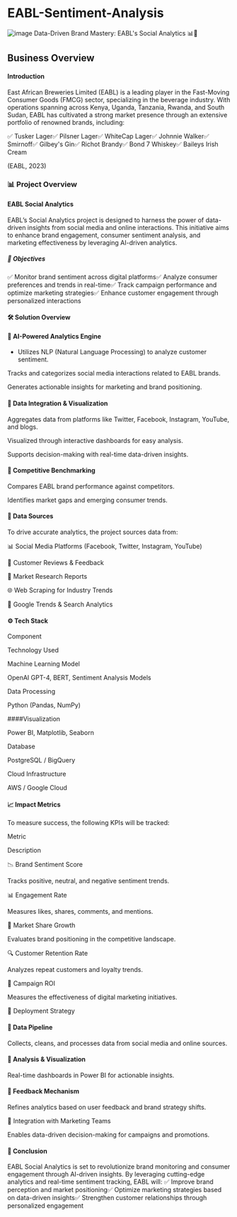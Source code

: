 # EABL-Sentiment-Analysis

![image](https://github.com/user-attachments/assets/5a5a9a5e-c2b3-4e27-9ef0-cdd9b9297e6f)
Data-Driven Brand Mastery: EABL's Social Analytics 📊🍻



## Business Overview

#### Introduction

East African Breweries Limited (EABL) is a leading player in the Fast-Moving Consumer Goods (FMCG) sector, specializing in the beverage industry. With operations spanning across Kenya, Uganda, Tanzania, Rwanda, and South Sudan, EABL has cultivated a strong market presence through an extensive portfolio of renowned brands, including:

✅ Tusker Lager✅ Pilsner Lager✅ WhiteCap Lager✅ Johnnie Walker✅ Smirnoff✅ Gilbey's Gin✅ Richot Brandy✅ Bond 7 Whiskey✅ Baileys Irish Cream

(EABL, 2023)

### 📊 Project Overview

#### EABL Social Analytics

EABL’s Social Analytics project is designed to harness the power of data-driven insights from social media and online interactions. This initiative aims to enhance brand engagement, consumer sentiment analysis, and marketing effectiveness by leveraging AI-driven analytics.

##### 🚀 Objectives


✅ Monitor brand sentiment across digital platforms✅ Analyze consumer preferences and trends in real-time✅ Track campaign performance and optimize marketing strategies✅ Enhance customer engagement through personalized interactions

#### 🛠️ Solution Overview

#### 🔹 AI-Powered Analytics Engine

* Utilizes NLP (Natural Language Processing) to analyze customer sentiment.

Tracks and categorizes social media interactions related to EABL brands.

Generates actionable insights for marketing and brand positioning.

#### 🔹 Data Integration & Visualization

Aggregates data from platforms like Twitter, Facebook, Instagram, YouTube, and blogs.

Visualized through interactive dashboards for easy analysis.

Supports decision-making with real-time data-driven insights.

#### 🔹 Competitive Benchmarking

Compares EABL brand performance against competitors.

Identifies market gaps and emerging consumer trends.

#### 📂 Data Sources

To drive accurate analytics, the project sources data from:

📊 Social Media Platforms (Facebook, Twitter, Instagram, YouTube)

📝 Customer Reviews & Feedback

📑 Market Research Reports

🌐 Web Scraping for Industry Trends

📡 Google Trends & Search Analytics

#### ⚙️ Tech Stack

Component

Technology Used

Machine Learning Model

OpenAI GPT-4, BERT, Sentiment Analysis Models

Data Processing

Python (Pandas, NumPy)

####Visualization

Power BI, Matplotlib, Seaborn

Database

PostgreSQL / BigQuery

Cloud Infrastructure

AWS / Google Cloud

#### 📈 Impact Metrics

To measure success, the following KPIs will be tracked:

Metric

Description

📉 Brand Sentiment Score

Tracks positive, neutral, and negative sentiment trends.

📊 Engagement Rate

Measures likes, shares, comments, and mentions.

🚀 Market Share Growth

Evaluates brand positioning in the competitive landscape.

🔍 Customer Retention Rate

Analyzes repeat customers and loyalty trends.

🎯 Campaign ROI

Measures the effectiveness of digital marketing initiatives.

🚀 Deployment Strategy

#### 🔹 Data Pipeline

Collects, cleans, and processes data from social media and online sources.

#### 🔹 Analysis & Visualization

Real-time dashboards in Power BI for actionable insights.

#### 🔹 Feedback Mechanism

Refines analytics based on user feedback and brand strategy shifts.

🔹 Integration with Marketing Teams

Enables data-driven decision-making for campaigns and promotions.

#### 🎯 Conclusion

EABL Social Analytics is set to revolutionize brand monitoring and consumer engagement through AI-driven insights. By leveraging cutting-edge analytics and real-time sentiment tracking, EABL will:
✅ Improve brand perception and market positioning✅ Optimize marketing strategies based on data-driven insights✅ Strengthen customer relationships through personalized engagement
